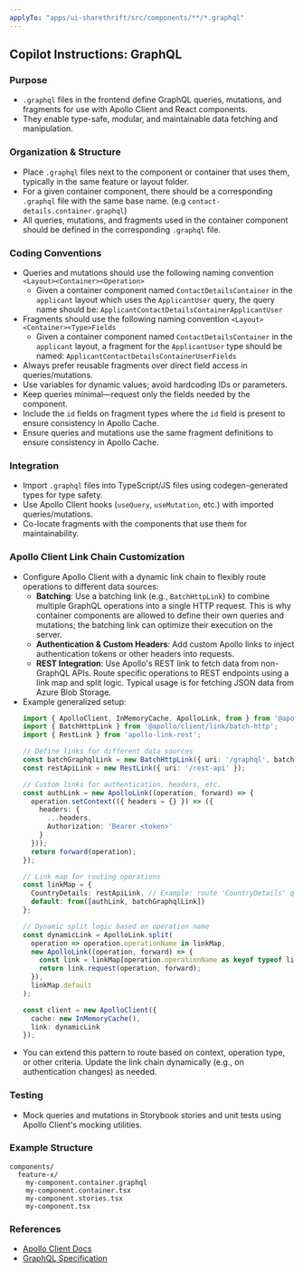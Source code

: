 ```yaml
---
applyTo: "apps/ui-sharethrift/src/components/**/*.graphql"
---
```


## Copilot Instructions: GraphQL

### Purpose

- `.graphql` files in the frontend define GraphQL queries, mutations, and fragments for use with Apollo Client and React components.
- They enable type-safe, modular, and maintainable data fetching and manipulation.

### Organization & Structure

- Place `.graphql` files next to the component or container that uses them, typically in the same feature or layout folder.
- For a given container component, there should be a corresponding `.graphql` file with the same base name. (e.g `contact-details.container.graphql`)
- All queries, mutations, and fragments used in the container component should be defined in the corresponding `.graphql` file.

### Coding Conventions

- Queries and mutations should use the following naming convention `<Layout><Container><Operation>`
    - Given a container component named `ContactDetailsContainer` in the `applicant` layout which uses the `ApplicantUser` query, the query name should be: `ApplicantContactDetailsContainerApplicantUser`
- Fragments should use the following naming convention `<Layout><Container><Type>Fields`
    - Given a container component named `ContactDetailsContainer` in the `applicant` layout, a fragment for the `ApplicantUser` type should be named: `ApplicantContactDetailsContainerUserFields`
- Always prefer reusable fragments over direct field access in queries/mutations.
- Use variables for dynamic values; avoid hardcoding IDs or parameters.
- Keep queries minimal—request only the fields needed by the component.
- Include the `id` fields on fragment types where the `id` field is present to ensure consistency in Apollo Cache.
- Ensure queries and mutations use the same fragment definitions to ensure consistency in Apollo Cache.

### Integration


- Import `.graphql` files into TypeScript/JS files using codegen-generated types for type safety.
- Use Apollo Client hooks (`useQuery`, `useMutation`, etc.) with imported queries/mutations.
- Co-locate fragments with the components that use them for maintainability.

### Apollo Client Link Chain Customization

- Configure Apollo Client with a dynamic link chain to flexibly route operations to different data sources:
    - **Batching**: Use a batching link (e.g., `BatchHttpLink`) to combine multiple GraphQL operations into a single HTTP request. This is why container components are allowed to define their own queries and mutations; the batching link can optimize their execution on the server.
    - **Authentication & Custom Headers**: Add custom Apollo links to inject authentication tokens or other headers into requests.
    - **REST Integration**: Use Apollo's REST link to fetch data from non-GraphQL APIs. Route specific operations to REST endpoints using a link map and split logic. Typical usage is for fetching JSON data from Azure Blob Storage.
- Example generalized setup:
    ```ts
    import { ApolloClient, InMemoryCache, ApolloLink, from } from '@apollo/client';
    import { BatchHttpLink } from '@apollo/client/link/batch-http';
    import { RestLink } from 'apollo-link-rest';

    // Define links for different data sources
    const batchGraphqlLink = new BatchHttpLink({ uri: '/graphql', batchMax: 10, batchInterval: 20 });
    const restApiLink = new RestLink({ uri: '/rest-api' });

    // Custom links for authentication, headers, etc.
    const authLink = new ApolloLink((operation, forward) => {
      operation.setContext(({ headers = {} }) => ({
        headers: {
          ...headers,
          Authorization: 'Bearer <token>'
        }
      }));
      return forward(operation);
    });

    // Link map for routing operations
    const linkMap = {
      CountryDetails: restApiLink, // Example: route 'CountryDetails' query to REST
      default: from([authLink, batchGraphqlLink])
    };

    // Dynamic split logic based on operation name
    const dynamicLink = ApolloLink.split(
      operation => operation.operationName in linkMap,
      new ApolloLink((operation, forward) => {
        const link = linkMap[operation.operationName as keyof typeof linkMap] || linkMap.default;
        return link.request(operation, forward);
      }),
      linkMap.default
    );

    const client = new ApolloClient({
      cache: new InMemoryCache(),
      link: dynamicLink
    });
    ```
- You can extend this pattern to route based on context, operation type, or other criteria. Update the link chain dynamically (e.g., on authentication changes) as needed.

### Testing

- Mock queries and mutations in Storybook stories and unit tests using Apollo Client's mocking utilities.

### Example Structure

```
components/
  feature-x/
    my-component.container.graphql
    my-component.container.tsx
    my-component.stories.tsx
    my-component.tsx
```

### References

- [Apollo Client Docs](https://www.apollographql.com/docs/react/)
- [GraphQL Specification](https://spec.graphql.org/)